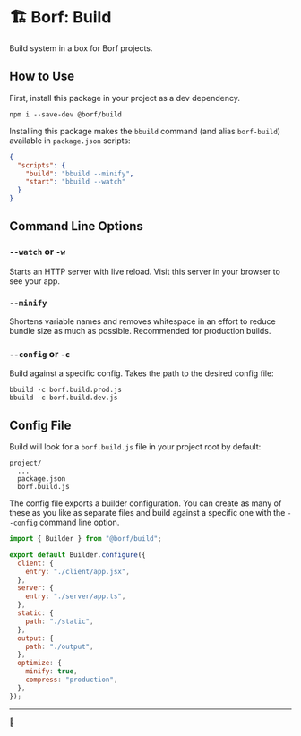 # 🏗️ Borf: Build

Build system in a box for Borf projects.

## How to Use

First, install this package in your project as a dev dependency.

```
npm i --save-dev @borf/build
```

Installing this package makes the `bbuild` command (and alias `borf-build`) available in `package.json` scripts:

```json
{
  "scripts": {
    "build": "bbuild --minify",
    "start": "bbuild --watch"
  }
}
```

## Command Line Options

### `--watch` or `-w`

Starts an HTTP server with live reload. Visit this server in your browser to see your app.

### `--minify`

Shortens variable names and removes whitespace in an effort to reduce bundle size as much as possible. Recommended for production builds.

### `--config` or `-c`

Build against a specific config. Takes the path to the desired config file:

```
bbuild -c borf.build.prod.js
bbuild -c borf.build.dev.js
```

## Config File

Build will look for a `borf.build.js` file in your project root by default:

```
project/
  ...
  package.json
  borf.build.js
```

The config file exports a builder configuration. You can create as many of these as you like as separate files and build against a specific one with the `--config` command line option.

```js
import { Builder } from "@borf/build";

export default Builder.configure({
  client: {
    entry: "./client/app.jsx",
  },
  server: {
    entry: "./server/app.ts",
  },
  static: {
    path: "./static",
  },
  output: {
    path: "./output",
  },
  optimize: {
    minify: true,
    compress: "production",
  },
});
```

---

🦆
